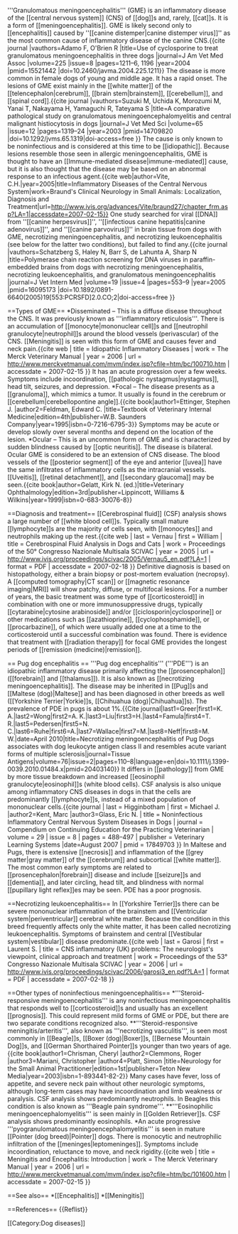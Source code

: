 
'''Granulomatous meningoencephalitis''' (GME) is an inflammatory disease of the [[central nervous system]] (CNS) of [[dog]]s and, rarely, [[cat]]s. It is a form of [[meningoencephalitis]].  GME is likely second only to [[encephalitis]] caused by ''[[canine distemper|canine distemper virus]]'' as the most common cause of inflammatory disease of the canine CNS.<ref name=JAVMA>{{cite journal |vauthors=Adamo F, O'Brien R |title=Use of cyclosporine to treat granulomatous meningoencephalitis in three dogs |journal=J Am Vet Med Assoc |volume=225 |issue=8 |pages=1211–6, 1196 |year=2004 |pmid=15521442 |doi=10.2460/javma.2004.225.1211}}</ref>  The disease is more common in female dogs of young and middle age.  It has a rapid onset.  The lesions of GME exist mainly in the [[white matter]] of the [[telencephalon|cerebrum]], [[brain stem|brainstem]], [[cerebellum]], and [[spinal cord]].<ref>{{cite journal |vauthors=Suzuki M, Uchida K, Morozumi M, Yanai T, Nakayama H, Yamaguchi R, Tateyama S |title=A comparative pathological study on granulomatous meningoencephalomyelitis and central malignant histiocytosis in dogs |journal=J Vet Med Sci |volume=65 |issue=12 |pages=1319–24 |year=2003 |pmid=14709820 |doi=10.1292/jvms.65.1319|doi-access=free }}</ref>  The cause is only known to be noninfectious and is considered at this time to be [[idiopathic]].  Because lesions resemble those seen in allergic meningoencephalitis, GME is thought to have an [[Immune-mediated disease|immune-mediated]] cause, but it is also thought that the disease may be based on an abnormal response to an infectious agent.<ref name=Braund>{{cite web|author=Vite, C.H.|year=2005|title=Inflammatory Diseases of the Central Nervous System|work=Braund's Clinical Neurology in Small Animals: Localization, Diagnosis and Treatment|url=http://www.ivis.org/advances/Vite/braund27/chapter_frm.asp?LA=1|accessdate=2007-02-15}}</ref>  One study searched for viral [[DNA]] from ''[[canine herpesvirus]]'', ''[[infectious canine hepatitis|canine adenovirus]]'', and ''[[canine parvovirus]]'' in brain tissue from dogs with GME, necrotizing meningoencephalitis, and necrotizing leukoencephalitis (see below for the latter two conditions), but failed to find any.<ref>{{cite journal |vauthors=Schatzberg S, Haley N, Barr S, de Lahunta A, Sharp N |title=Polymerase chain reaction screening for DNA viruses in paraffin-embedded brains from dogs with necrotizing meningoencephalitis, necrotizing leukoencephalitis, and granulomatous meningoencephalitis |journal=J Vet Intern Med |volume=19 |issue=4 |pages=553–9 |year=2005 |pmid=16095173 |doi=10.1892/0891-6640(2005)19[553:PCRSFD]2.0.CO;2|doi-access=free }}</ref>

==Types of GME==
*Disseminated – This is a diffuse disease throughout the CNS.  It was previously known as '''inflammatory reticulosis'''.  There is an accumulation of [[monocyte|mononuclear cell]]s and [[neutrophil granulocyte|neutrophil]]s around the blood vessels (perivascular) of the CNS.  [[Meningitis]] is seen with this form of GME and causes fever and neck pain.<ref name=Merck>{{cite web | title = Idiopathic Inflammatory Diseases | work = The Merck Veterinary Manual | year = 2006 | url = http://www.merckvetmanual.com/mvm/index.jsp?cfile=htm/bc/100710.htm | accessdate = 2007-02-15 }}</ref>  It has an acute progression over a few weeks.  Symptoms include incoordination, [[pathologic nystagmus|nystagmus]], head tilt, seizures, and depression.<ref name=Braund/>
*Focal – The disease presents as a [[granuloma]], which mimics a tumor.  It usually is found in the cerebrum or [[cerebellum|cerebellopontine angle]].<ref name=Ettinger_1995>{{cite book|author1=Ettinger, Stephen J. |author2=Feldman, Edward C. |title=Textbook of Veterinary Internal Medicine|edition=4th|publisher=W.B. Saunders Company|year=1995|isbn=0-7216-6795-3}}</ref>  Symptoms may be acute or develop slowly over several months and depend on the location of the lesion.<ref name=Merck/>
*Ocular – This is an uncommon form of GME and is characterized by sudden blindness caused by [[optic neuritis]].  The disease is bilateral.  Ocular GME is considered to be an extension of CNS disease.  The blood vessels of the [[posterior segment]] of the eye and anterior [[uvea]] have the same infiltrates of inflammatory cells as the intracranial vessels.  [[Uveitis]], [[retinal detachment]], and [[secondary glaucoma]] may be seen.<ref name=Gelatt_1999>{{cite book|author=Gelatt, Kirk N. (ed.)|title=Veterinary Ophthalmology|edition=3rd|publisher=Lippincott, Williams & Wilkins|year=1999|isbn=0-683-30076-8}}</ref>

==Diagnosis and treatment==
[[Cerebrospinal fluid]] (CSF) analysis shows a large number of [[white blood cell]]s.  Typically small mature [[lymphocyte]]s are the majority of cells seen, with [[monocytes]] and neutrophils making up the rest.<ref>{{cite web | last = Vernau | first = William | title = Cerebrospinal Fluid Analysis in Dogs and Cats | work = Proceedings of the 50° Congresso Nazionale Multisala SCIVAC | year = 2005 | url = http://www.ivis.org/proceedings/scivac/2005/Vernau5_en.pdf?LA=1 | format = PDF | accessdate = 2007-02-18 }}</ref>  Definitive diagnosis is based on histopathology, either a brain biopsy or post-mortem evaluation (necropsy).  A [[computed tomography|CT scan]] or [[magnetic resonance imaging|MRI]] will show patchy, diffuse, or multifocal lesions.  For a number of years, the basic treatment was some type of [[corticosteroid]] in combination with one or more immunosuppressive drugs, typically [[cytarabine|cytosine arabinoside]] and/or [[ciclosporin|cyclosporine]] or other medications such as [[azathioprine]], [[cyclophosphamide]],<ref name=Ettinger_1995/> or [[procarbazine]], of which were usually added one at a time to the corticosteroid until a successful combination was found.  There is evidence that treatment with [[radiation therapy]] for focal GME provides the longest periods of [[remission (medicine)|remission]].<ref name=JAVMA/>

== <span id="Pug Dog encephalitis"></span> Pug dog encephalitis ==
'''Pug dog encephalitis''' ('''PDE''') is an idiopathic inflammatory disease primarily affecting the [[prosencephalon]] ([[forebrain]] and [[thalamus]]).  It is also known as [[necrotizing meningoencephalitis]].  The disease may be inherited in [[Pug]]s and [[Maltese (dog)|Maltese]] and has been diagnosed in other breeds as well ([[Yorkshire Terrier|Yorkie]]s, [[Chihuahua (dog)|Chihuahua]]s).<ref name=Ettinger_1995/>  The prevalence of PDE in pugs is about 1%.<ref>{{Cite journal|last1=Greer|first1=K. A.|last2=Wong|first2=A. K.|last3=Liu|first3=H.|last4=Famula|first4=T. R.|last5=Pedersen|first5=N. C.|last6=Ruhe|first6=A.|last7=Wallace|first7=M.|last8=Neff|first8=M. W.|date=April 2010|title=Necrotizing meningoencephalitis of Pug Dogs associates with dog leukocyte antigen class II and resembles acute variant forms of multiple sclerosis|journal=Tissue Antigens|volume=76|issue=2|pages=110–8|language=en|doi=10.1111/j.1399-0039.2010.01484.x|pmid=20403140}}</ref> It differs in [[pathology]] from GME by more tissue breakdown and increased [[eosinophil granulocyte|eosinophil]]s (white blood cells).  CSF analysis is also unique among inflammatory CNS diseases in dogs in that the cells are predominantly [[lymphocyte]]s, instead of a mixed population of mononuclear cells.<ref name=Kent>{{cite journal | last = Higginbotham | first = Michael J. |author2=Kent, Marc |author3=Glass, Eric N. | title = Noninfectious Inflammatory Central Nervous System Diseases in Dogs | journal = Compendium on Continuing Education for the Practicing Veterinarian | volume = 29 | issue = 8 | pages = 488–497 | publisher = Veterinary Learning Systems |date=August 2007 | pmid = 17849703 }}</ref>  In Maltese and Pugs, there is extensive [[necrosis]] and inflammation of the [[grey matter|gray matter]] of the [[cerebrum]] and subcortical [[white matter]].  The most common early symptoms are related to [[prosencephalon|forebrain]] disease and include [[seizure]]s and [[dementia]], and later circling, head tilt, and blindness with normal [[pupillary light reflex]]es may be seen. PDE has a poor prognosis.

==Necrotizing leukoencephalitis==
In [[Yorkshire Terrier]]s there can be severe mononuclear inflammation of the brainstem and [[Ventricular system|periventricular]] cerebral white matter.  Because the condition in this breed frequently affects only the white matter, it has been called necrotizing leukoencephalitis.  Symptoms of brainstem and central [[Vestibular system|vestibular]] disease predominate.<ref>{{cite web | last = Garosi | first = Laurent S. | title = CNS inflammatory (UK) problems: The neurologist's viewpoint, clinical approach and treatment | work = Proceedings of the 53° Congresso Nazionale Multisala SCIVAC | year = 2006 | url = http://www.ivis.org/proceedings/scivac/2006/garosi3_en.pdf?LA=1 | format = PDF | accessdate = 2007-02-18 }}</ref>

==Other types of noninfectious meningoencephalitis==
*'''Steroid-responsive meningoencephalitis''' is any noninfectious meningoencephalitis that responds well to [[corticosteroid]]s and usually has an excellent [[prognosis]].  This could represent mild forms of GME or PDE, but there are two separate conditions recognized also.
**'''Steroid-responsive meningitis/arteritis''', also known as '''necrotizing vasculitis''', is seen most commonly in [[Beagle]]s, [[Boxer (dog)|Boxer]]s, [[Bernese Mountain Dog]]s, and [[German Shorthaired Pointer]]s younger than two years of age.<ref name=Chrisman_2003>{{cite book|author1=Chrisman, Cheryl |author2=Clemmons, Roger |author3=Mariani, Christopher |author4=Platt, Simon |title=Neurology for the Small Animal Practitioner|edition=1st|publisher=Teton New Media|year=2003|isbn=1-893441-82-2}}</ref>  Many cases have fever, loss of appetite, and severe neck pain without other neurologic symptoms, although long-term cases may have incoordination and limb weakness or paralysis.  CSF analysis shows predominantly neutrophils.  In Beagles this condition is also known as '''Beagle pain syndrome'''.<ref name=Braund/>
**'''Eosinophilic meningoencephalomyelitis''' is seen mainly in [[Golden Retriever]]s.<ref name=Chrisman_2003/>  CSF analysis shows predominantly eosinophils.
*An acute progressive '''pyogranulomatous meningoencephalomyelitis''' is seen in mature [[Pointer (dog breed)|Pointer]] dogs.  There is monocytic and neutrophilic infiltration of the [[meninges|leptomeninges]].  Symptoms include incoordination, reluctance to move, and neck rigidity.<ref name=Merck2>{{cite web | title = Meningitis and Encephalitis: Introduction | work = The Merck Veterinary Manual | year = 2006 | url = http://www.merckvetmanual.com/mvm/index.jsp?cfile=htm/bc/101600.htm | accessdate = 2007-02-15 }}</ref>

==See also==
*[[Encephalitis]]
*[[Meningitis]]

==References==
{{Reflist}}

[[Category:Dog diseases]]